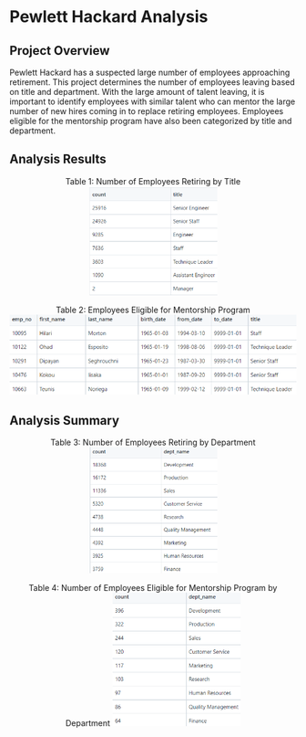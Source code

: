 # Pewlett Hackard Analysis

## Project Overview

Pewlett Hackard has a suspected large number of employees approaching retirement. This project determines the number of employees leaving based on title and department. With the large amount of talent leaving, it is important to identify employees with similar talent who can mentor the large number of new hires coming in to replace retiring employees. Employees eligible for the mentorship program have also been categorized by title and department.

## Analysis Results

<p align="center">
  Table 1: Number of Employees Retiring by Title
  <img width="225" alt="Retiring_titles" src="https://github.com/skgolden13/Pewlett_Hackard_Analysis/blob/main/Data/retiring_titles.PNG">
</p>

<p align="center">
  Table 2: Employees Eligible for Mentorship Program
  <img width="900" alt="Mentorship_eligibility" src="https://github.com/skgolden13/Pewlett_Hackard_Analysis/blob/main/Data/mentorship_eligibility.PNG">
</p>

## Analysis Summary

<p align="center">
  Table 3: Number of Employees Retiring by Department
  <img width="225" alt="retiring_dept_count" src="https://github.com/skgolden13/Pewlett_Hackard_Analysis/blob/main/Data/retiring_dept_count.PNG">
</p>

<p align="center">
  Table 4: Number of Employees Eligible for Mentorship Program by Department
  <img width="225" alt="mentor_dept_count" src="https://github.com/skgolden13/Pewlett_Hackard_Analysis/blob/main/Data/mentor_dept_count.PNG">
</p>
